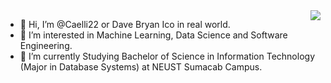 <img align="right" src="https://visitor-badge.laobi.icu/badge?page_id=Caelli22.visitor-badge" />

- 👋 Hi, I’m @Caelli22 or Dave Bryan Ico in real world.
- 👀 I’m interested in Machine Learning, Data Science and Software Engineering.
- 🌱 I’m currently Studying Bachelor of Science in Information Technology (Major in Database Systems) at NEUST Sumacab Campus. 

<!---
Caelli22/Caelli22 is a ✨ special ✨ repository because its `README.md` (this file) appears on your GitHub profile.
You can click the Preview link to take a look at your changes.
--->
